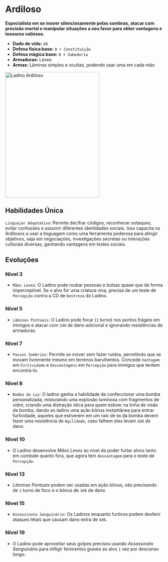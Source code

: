 # Ardiloso
**Especialista em se mover silenciosamente pelas sombras, atacar com precisão mortal e manipular situações a seu favor para obter vantagens e tesouros valiosos.**

- **Dado de vida:** `d8`
- **Defesa física base:** `8 + Constituição`
- **Defesa mágica base:** `8 + Sabedoria`
- **Armaduras:** Leves
- **Armas:** Lâminas simples e ocultas, podendo usar uma em cada mão

<img src="https://i.pinimg.com/564x/70/03/e7/7003e7fb8b742517bb5440350adfa242.jpg" alt="Ladino Ardiloso" style="height: 400px; width:300px;"/>

## Habilidades Única
`Linguajar Adaptativo`: Permite decifrar códigos, reconhecer sotaques, evitar confusões e assumir diferentes identidades sociais. Isso capacita os Ardilosos a usar a linguagem como uma ferramenta poderosa para atingir objetivos, seja em negociações, investigações secretas ou interações culturais diversas, ganhando vantagens em testes sociais.

## Evoluções
### Nível 3
- `Mãos Leves`: O Ladino pode roubar pessoas e bolsas quase que de forma imperceptível. Se o alvo for uma criatura viva, precisa de um teste de `Percepção` contra a CD de `Destreza` do Ladino.

### Nível 5
- `Lâminas Pontuais`: O Ladino pode focar (`1` turno) nos pontos frágeis em inimigos e atacar com `2d6` de dano adicional e ignorando resistências de armaduras.

### Nível 7
- `Passos Sombrios`: Permite se mover sem fazer ruídos, permitindo que se movam livremente mesmo em terrenos barulhentos. Concede `Vantagem` em `Furtividade` e `Desvantagens` em `Percepção` para inimigos que tentem encontrá-lo.

### Nível 8
- `Bomba de Luz`: O ladino ganha a habilidade de confeccionar uma bomba personalizada, misturando uma explosão luminosa com fragmentos de vidro, criando uma distração ótica para quem estiver na linha de visão da bomba, dando ao ladino uma ação bônus instantânea para entrar furtividade, aqueles que estiverem em um raio de `6m` da bomba devem fazer uma resistência de `Agilidade`, caso falhem eles levam `2d6` de dano.

### Nível 10
- O Ladino desenvolve *Mãos Leves* ao nível de poder furtar alvos tanto em combate quanto fora, que agora tem `desvantagem` para o teste de `Percepção`.

### Nível 13
- *Lâminas Pontuais* podem ser usadas em ação bônus, não precisando de `1` turno de foco e o bônus de `3d6` de dano.

### Nível 15
- `Assassinato Sanguinário`: Os Ladinos enquanto furtivos podem desferir ataques letais que causam dano extra de `4d6`.

### Nível 19
- O Ladino pode aproveitar seus golpes precisos usando *Assassinato Sanguinário* para infligir ferimentos graves ao alvo `1` vez por descanso longo.
